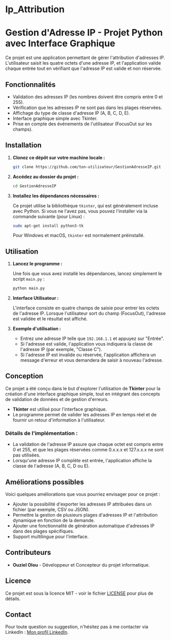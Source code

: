 # Ip_Attribution
# Gestion d'Adresse IP - Projet Python avec Interface Graphique

Ce projet est une application permettant de gérer l'attribution d'adresses IP. L'utilisateur saisit les quatre octets d'une adresse IP, et l'application valide chaque entrée tout en vérifiant que l'adresse IP est valide et non réservée.

## Fonctionnalités

- Validation des adresses IP (les nombres doivent être compris entre 0 et 255).
- Vérification que les adresses IP ne sont pas dans les plages réservées.
- Affichage du type de classe d'adresse IP (A, B, C, D, E).
- Interface graphique simple avec Tkinter.
- Prise en compte des événements de l'utilisateur (FocusOut sur les champs).

## Installation

1. **Clonez ce dépôt sur votre machine locale :**

    ```bash
    git clone https://github.com/ton-utilisateur/GestionAdresseIP.git
    ```

2. **Accédez au dossier du projet :**

    ```bash
    cd GestionAdresseIP
    ```

3. **Installez les dépendances nécessaires :**
    
    Ce projet utilise la bibliothèque `tkinter`, qui est généralement incluse avec Python. Si vous ne l'avez pas, vous pouvez l'installer via la commande suivante (pour Linux) :

    ```bash
    sudo apt-get install python3-tk
    ```

    Pour Windows et macOS, `tkinter` est normalement préinstallé.

## Utilisation

1. **Lancez le programme :**

    Une fois que vous avez installé les dépendances, lancez simplement le script `main.py` :

    ```bash
    python main.py
    ```

2. **Interface Utilisateur :**

    L'interface consiste en quatre champs de saisie pour entrer les octets de l'adresse IP. Lorsque l'utilisateur sort du champ (FocusOut), l'adresse est validée et le résultat est affiché.

3. **Exemple d'utilisation :**

    - Entrez une adresse IP telle que `192.168.1.1` et appuyez sur "Entrée".
    - Si l'adresse est valide, l'application vous indiquera la classe de l'adresse IP (par exemple, "Classe C").
    - Si l'adresse IP est invalide ou réservée, l'application affichera un message d'erreur et vous demandera de saisir à nouveau l'adresse.

## Conception

Ce projet a été conçu dans le but d'explorer l'utilisation de **Tkinter** pour la création d'une interface graphique simple, tout en intégrant des concepts de validation de données et de gestion d'erreurs.

- **Tkinter** est utilisé pour l'interface graphique.
- Le programme permet de valider les adresses IP en temps réel et de fournir un retour d'information à l'utilisateur.

### Détails de l'implémentation :

- La validation de l'adresse IP assure que chaque octet est compris entre 0 et 255, et que les plages réservées comme 0.x.x.x et 127.x.x.x ne sont pas utilisées.
- Lorsqu'une adresse IP complète est entrée, l'application affiche la classe de l'adresse (A, B, C, D ou E).

## Améliorations possibles

Voici quelques améliorations que vous pourriez envisager pour ce projet :

- Ajouter la possibilité d'exporter les adresses IP attribuées dans un fichier (par exemple, CSV ou JSON).
- Permettre la gestion de plusieurs plages d'adresses IP et l'attribution dynamique en fonction de la demande.
- Ajouter une fonctionnalité de génération automatique d'adresses IP dans des plages spécifiques.
- Support multilingue pour l'interface.

## Contributeurs

- **Ouziel Olou** - Développeur et Concepteur du projet informatique.

## Licence

Ce projet est sous la licence MIT - voir le fichier [LICENSE](LICENSE) pour plus de détails.

## Contact

Pour toute question ou suggestion, n'hésitez pas à me contacter via LinkedIn : [Mon profil LinkedIn](https://www.linkedin.com/in/ton-profile).

